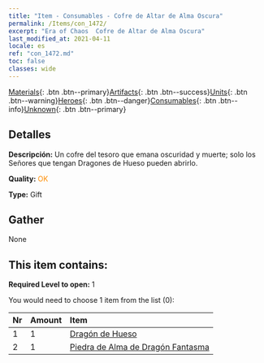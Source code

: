 ```yaml
---
title: "Item - Consumables - Cofre de Altar de Alma Oscura"
permalink: /Items/con_1472/
excerpt: "Era of Chaos  Cofre de Altar de Alma Oscura"
last_modified_at: 2021-04-11
locale: es
ref: "con_1472.md"
toc: false
classes: wide
---
```

 [Materials](/es/Items/){: .btn .btn--primary}[Artifacts](/es/Items/Artifacts/){: .btn .btn--success}[Units](/es/Items/Units/){: .btn .btn--warning}[Heroes](/es/Items/Heroes/){: .btn .btn--danger}[Consumables](/es/Items/Consumables/){: .btn .btn--info}[Unknown](/es/Items/Unknown/){: .btn .btn--primary}

## Detalles
 **Descripción:** Un cofre del tesoro que emana oscuridad y muerte; solo los Señores que tengan Dragones de Hueso pueden abrirlo.

 **Quality:** <span style="color: #FF8C00">OK</span>

 **Type:** Gift

## Gather

  None

## This item contains:

 **Required Level to open:** 1

 You would need to choose 1 item from the list (0):

  | Nr | Amount |     Item    |
  |:---|:-------|:------------|
  | 1 | 1 | [Dragón de Hueso](/es/Items/unt_214/) | 
  | 2 | 1 | [Piedra de Alma de Dragón Fantasma](/es/Items/unt_303/) | 
